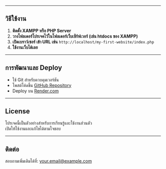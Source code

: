 
---

## วิธีใช้งาน

1. **ติดตั้ง XAMPP หรือ PHP Server**  
2. **วางโฟลเดอร์โปรเจคไว้ในโฟลเดอร์เว็บเซิร์ฟเวอร์ (เช่น htdocs ของ XAMPP)**  
3. **เปิดเบราว์เซอร์ เข้า URL เช่น** `http://localhost/my-first-website/index.php`  
4. **ใช้งานเว็บได้เลย**

---

## การพัฒนาและ Deploy

- ใช้ Git สำหรับควบคุมเวอร์ชัน  
- โพสต์โค้ดขึ้น [GitHub Repository](https://github.com/longDo0Dev/my-first-website)  
- Deploy บน [Render.com](https://my-first-website-radf.onrender.com) 

---

## License

โปรเจคนี้เป็นตัวอย่างสำหรับการเรียนรู้และใช้งานส่วนตัว  
เปิดให้ใช้งานและแก้ไขได้ตามใจชอบ

---

## ติดต่อ

สอบถามเพิ่มเติมได้ที่: your.email@example.com
